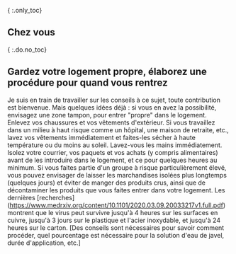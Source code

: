 { :.only_toc}
## Chez vous

{ :.do.no_toc}
## Gardez votre logement propre, élaborez une procédure pour quand vous rentrez

Je suis en train de travailler sur les conseils à ce sujet, toute contribution est bienvenue. Mais quelques idées déjà : si vous en avez la possibilité, envisagez une zone tampon, pour entrer "propre" dans le logement. Enlevez vos chaussures et vos vêtements d'extérieur. Si vous travaillez dans un milieu à haut risque comme un hôpital, une maison de retraite, etc., lavez vos vêtements immédiatement et faites-les sécher à haute température ou du moins au soleil. Lavez-vous les mains immédiatement. Isolez votre courrier, vos paquets et vos achats (y compris alimentaires) avant de les introduire dans le logement, et ce pour quelques heures au minimum. Si vous faites partie d'un groupe à risque particulièrement élevé, vous pouvez envisager de laisser les marchandises isolées plus longtemps (quelques jours) et éviter de manger des produits crus, ainsi que de décontaminer les produits que vous faites entrer dans votre logement.
Les dernières [recherches] (https://www.medrxiv.org/content/10.1101/2020.03.09.20033217v1.full.pdf) montrent que le virus peut survivre jusqu'à 4 heures sur les surfaces en cuivre, jusqu'à 3 jours sur le plastique et l'acier inoxydable, et jusqu'à 24 heures sur le carton.
\[Des conseils sont nécessaires pour savoir comment procéder, quel pourcentage est nécessaire pour la solution d'eau de javel, durée d'application, etc.\]
